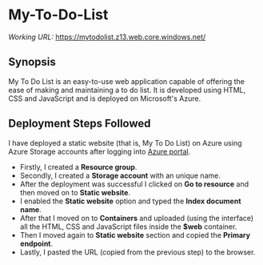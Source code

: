 # My-To-Do-List
*Working URL:* https://mytodolist.z13.web.core.windows.net/

## Synopsis
My To Do List is an easy-to-use web application capable of offering the ease of making and maintaining a to do list. It is developed using HTML, CSS and JavaScript and is deployed on Microsoft's Azure.

## Deployment Steps Followed
I have deployed a static website (that is, My To Do List) on Azure using Azure Storage accounts after logging into [Azure portal](https://portal.azure.com/).

- Firstly, I created a **Resource group**.
- Secondly, I created a **Storage account** with an unique name.
- After the deployment was successful I clicked on **Go to resource** and then moved on to **Static website**.
- I enabled the **Static website** option and typed the **Index document name**.
- After that I moved on to **Containers** and uploaded (using the interface) all the HTML, CSS and JavaScript files inside the **$web** container.
- Then I moved again to **Static website** section and copied the **Primary endpoint**.
- Lastly, I pasted the URL (copied from the previous step) to the browser.
